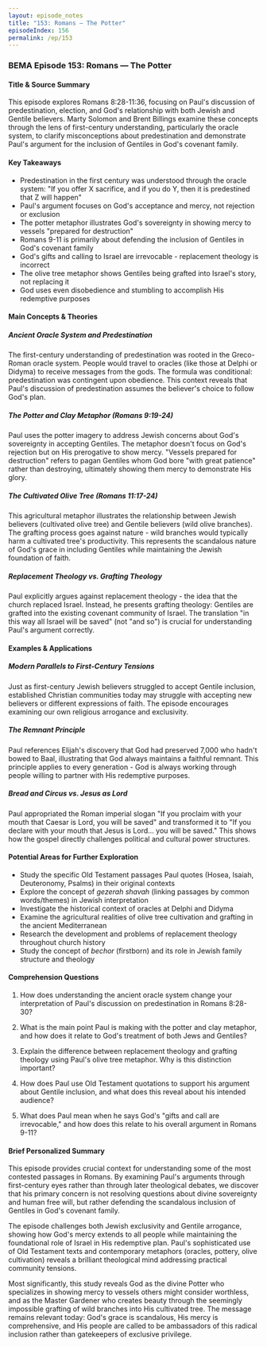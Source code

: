 ```yaml
---
layout: episode_notes
title: "153: Romans — The Potter"
episodeIndex: 156
permalink: /ep/153
---
```

### BEMA Episode 153: Romans — The Potter

#### Title & Source Summary

This episode explores Romans 8:28-11:36, focusing on Paul's discussion of predestination, election, and God's relationship with both Jewish and Gentile believers. Marty Solomon and Brent Billings examine these concepts through the lens of first-century understanding, particularly the oracle system, to clarify misconceptions about predestination and demonstrate Paul's argument for the inclusion of Gentiles in God's covenant family.

#### Key Takeaways

- Predestination in the first century was understood through the oracle system: "If you offer X sacrifice, and if you do Y, then it is predestined that Z will happen"
- Paul's argument focuses on God's acceptance and mercy, not rejection or exclusion
- The potter metaphor illustrates God's sovereignty in showing mercy to vessels "prepared for destruction"
- Romans 9-11 is primarily about defending the inclusion of Gentiles in God's covenant family
- God's gifts and calling to Israel are irrevocable - replacement theology is incorrect
- The olive tree metaphor shows Gentiles being grafted into Israel's story, not replacing it
- God uses even disobedience and stumbling to accomplish His redemptive purposes

#### Main Concepts & Theories

##### Ancient Oracle System and Predestination

The first-century understanding of predestination was rooted in the Greco-Roman oracle system. People would travel to oracles (like those at Delphi or Didyma) to receive messages from the gods. The formula was conditional: predestination was contingent upon obedience. This context reveals that Paul's discussion of predestination assumes the believer's choice to follow God's plan.

##### The Potter and Clay Metaphor (Romans 9:19-24)

Paul uses the potter imagery to address Jewish concerns about God's sovereignty in accepting Gentiles. The metaphor doesn't focus on God's rejection but on His prerogative to show mercy. "Vessels prepared for destruction" refers to pagan Gentiles whom God bore "with great patience" rather than destroying, ultimately showing them mercy to demonstrate His glory.

##### The Cultivated Olive Tree (Romans 11:17-24)

This agricultural metaphor illustrates the relationship between Jewish believers (cultivated olive tree) and Gentile believers (wild olive branches). The grafting process goes against nature - wild branches would typically harm a cultivated tree's productivity. This represents the scandalous nature of God's grace in including Gentiles while maintaining the Jewish foundation of faith.

##### Replacement Theology vs. Grafting Theology

Paul explicitly argues against replacement theology - the idea that the church replaced Israel. Instead, he presents grafting theology: Gentiles are grafted into the existing covenant community of Israel. The translation "in this way all Israel will be saved" (not "and so") is crucial for understanding Paul's argument correctly.

#### Examples & Applications

##### Modern Parallels to First-Century Tensions

Just as first-century Jewish believers struggled to accept Gentile inclusion, established Christian communities today may struggle with accepting new believers or different expressions of faith. The episode encourages examining our own religious arrogance and exclusivity.

##### The Remnant Principle

Paul references Elijah's discovery that God had preserved 7,000 who hadn't bowed to Baal, illustrating that God always maintains a faithful remnant. This principle applies to every generation - God is always working through people willing to partner with His redemptive purposes.

##### Bread and Circus vs. Jesus as Lord

Paul appropriated the Roman imperial slogan "If you proclaim with your mouth that Caesar is Lord, you will be saved" and transformed it to "If you declare with your mouth that Jesus is Lord... you will be saved." This shows how the gospel directly challenges political and cultural power structures.

#### Potential Areas for Further Exploration

- Study the specific Old Testament passages Paul quotes (Hosea, Isaiah, Deuteronomy, Psalms) in their original contexts
- Explore the concept of *gezerah shavah* (linking passages by common words/themes) in Jewish interpretation
- Investigate the historical context of oracles at Delphi and Didyma
- Examine the agricultural realities of olive tree cultivation and grafting in the ancient Mediterranean
- Research the development and problems of replacement theology throughout church history
- Study the concept of *bechor* (firstborn) and its role in Jewish family structure and theology

#### Comprehension Questions

1. How does understanding the ancient oracle system change your interpretation of Paul's discussion on predestination in Romans 8:28-30?

2. What is the main point Paul is making with the potter and clay metaphor, and how does it relate to God's treatment of both Jews and Gentiles?

3. Explain the difference between replacement theology and grafting theology using Paul's olive tree metaphor. Why is this distinction important?

4. How does Paul use Old Testament quotations to support his argument about Gentile inclusion, and what does this reveal about his intended audience?

5. What does Paul mean when he says God's "gifts and call are irrevocable," and how does this relate to his overall argument in Romans 9-11?

#### Brief Personalized Summary

This episode provides crucial context for understanding some of the most contested passages in Romans. By examining Paul's arguments through first-century eyes rather than through later theological debates, we discover that his primary concern is not resolving questions about divine sovereignty and human free will, but rather defending the scandalous inclusion of Gentiles in God's covenant family.

The episode challenges both Jewish exclusivity and Gentile arrogance, showing how God's mercy extends to all people while maintaining the foundational role of Israel in His redemptive plan. Paul's sophisticated use of Old Testament texts and contemporary metaphors (oracles, pottery, olive cultivation) reveals a brilliant theological mind addressing practical community tensions.

Most significantly, this study reveals God as the divine Potter who specializes in showing mercy to vessels others might consider worthless, and as the Master Gardener who creates beauty through the seemingly impossible grafting of wild branches into His cultivated tree. The message remains relevant today: God's grace is scandalous, His mercy is comprehensive, and His people are called to be ambassadors of this radical inclusion rather than gatekeepers of exclusive privilege.
